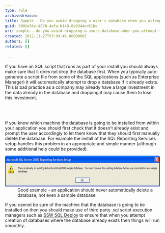 ```yaml
---
type: rule
archivedreason: 
title: Sample - Do you avoid dropping a user's database when you attempt to create a database?
guid: 5092e56e-d570-4efa-b148-8a9344cd61be
uri: sample---do-you-avoid-dropping-a-users-database-when-you-attempt-to-create-a-database
created: 2012-11-27T03:09:46.0000000Z
authors: []
related: []

---
```



<p>If you have an SQL script that runs as part of your install you should always make sure that it does not drop the database first. When you typically auto-generate a script file from some of the SQL applications (such as Enterprise Manager) it will automatically attempt to drop a database if it already exists. This is bad practice as a company may already have a large investment in the data already in the database and dropping it may cause them to lose this investment.</p>
<br><excerpt class='endintro'></excerpt><br>
​<div>If you know which machine the database is going to be installed from within your application you should first check that it doesn't already exist and prompt the user accordingly to let them know that they should first manually delete the database. For example the install of the SQL Reporting Services setup handles this problem in an appropriate and simple manner (although some additional help could be provided).</div>
<dl class="goodImage"><dt><img width="630" height="127" src="../../assets/InterfacesDBAlreadyExists.gif" alt="Reporting Services Setup - Database Already Exists" style="width:600px;height:100px;" /></dt>
<dd>Good example – an application should never automatically delete a database, not even a sample database</dd></dl>
<div>If you cannot be sure of the machine that the database is going to be installed on then you should make use of third party .sql script execution managers such as <a href="http://www.ssw.com.au/ssw/SQLDeploy">SSW SQL Deploy</a> to ensure that when you attempt creation of databases where the database already exists then things will run smoothly.</div>



